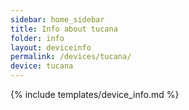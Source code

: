 ```yaml
---
sidebar: home_sidebar
title: Info about tucana
folder: info
layout: deviceinfo
permalink: /devices/tucana/
device: tucana
---
```

{% include templates/device_info.md %}
